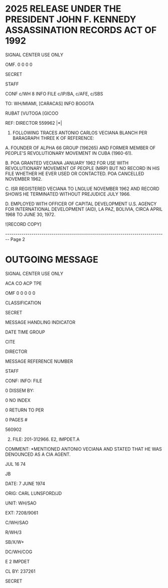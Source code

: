 # 2025 RELEASE UNDER THE PRESIDENT JOHN F. KENNEDY ASSASSINATION RECORDS ACT OF 1992

SIGNAL CENTER USE ONLY

OMF. 0 0 0 0

SECRET

STAFF

CONF c/WH 8 INFO FILE c/IP/BA, c/AFE, c/SBS

TO: WH/MIAMI, [CARACAS] INFO BOGOTA

RUBAT [VUTOGA [GICOO

REF: DIRECTOR 559962 |*|

1. FOLLOWING TRACES ANTONIO CARLOS VECIANA
   BLANCH PER BARAGRAPH THREE K OF REFERENCE:

A. FOUNDER OF ALPHA 66 GROUP (196265) AND FORMER
MEMBER OF PEOPLE'S REVOLUTIONARY MOVEMENT IN CUBA (1960-61).

B. POA GRANTED VECIANA JANUARY 1962 FOR USE WITH
REVOLUTIONARY MOVEMENT OF PEOPLE (MRP) BUT NO RECORD
IN HIS FILE WHETHER HE EVER USED OR CONTACTED. POA
CANCELLED NOVEMBER 1962.

C. ISR REGISTERED VECIANA TO LNGLUE NOVEMBER 1962
AND RECORD SHOWS HE TERMINATED WITHOUT PREJUDICE JULY
1966.

D. EMPLOYED WITH OFFICER OF CAPITAL DEVELOPMENT
U.S. AGENCY FOR INTERNATIONAL DEVELOPMENT (AID), LA PAZ,
BOLIVIA, CIRCA APRIL 1968 TO JUNE 30, 1972.

![RECORD COPY]


-------------------------------------------------------------------------------- Page 2

# OUTGOING MESSAGE

SIGNAL CENTER USE ONLY

ACA CO ACP TPE

OMF 0 0 0 0 0

CLASSIFICATION

SECRET

MESSAGE HANDLING INDICATOR

DATE TIME GROUP

CITE

DIRECTOR

MESSAGE REFERENCE NUMBER

STAFF

CONF: INFO: FILE

0 DISSEM BY:

0 NO INDEX

0 RETURN TO PER

0 PAGES #

560902

2. FILE: 201-312966. E2, IMPDET.A

COMMENT: *MENTIONED ANTONIO VECIANA AND STATED THAT HE WAS DENOUNCED AS A CIA AGENT.

JUL 16 74

JB

DATE: 7 JUNE 1974

ORIG: CARL LUNSFORD/JD

UNIT: WH/SAO

EXT: 7208/9061

C/WH/SAO

R/WH/3

SB/X/W+

DC/WH/COG

E 2 IMPDET

CL BY: 237261

SECRET
